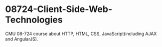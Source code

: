 # 08724-Client-Side-Web-Technologies
CMU 08-724 course about HTTP, HTML, CSS, JavaScript(including AJAX and AngularJS).
